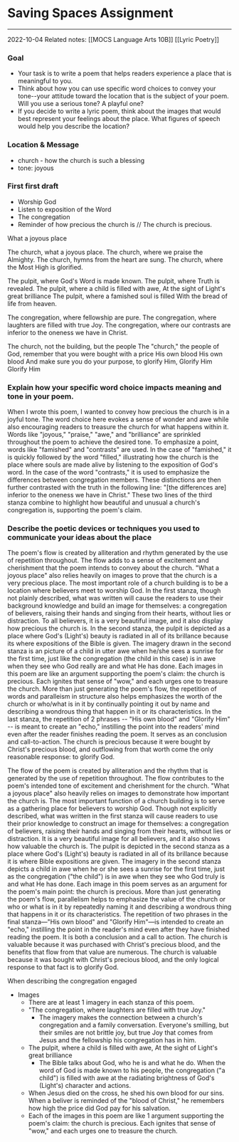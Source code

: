 # Saving Spaces Assignment
---
2022-10-04
Related notes: [[MOCS Language Arts 10B]] [[Lyric Poetry]]

### Goal
- Your task is to write a poem that helps readers experience a place that is meaningful to you.
- Think about how you can use specific word choices to convey your tone--your attitude toward the location that is the subject of your poem. Will you use a serious tone? A playful one?
- If you decide to write a lyric poem, think about the images that would best represent your feelings about the place. What figures of speech would help you describe the location?

### Location & Message
- church - how the church is such a blessing
- tone: joyous

### First first draft
- Worship God
- Listen to exposition of the Word
- The congregation
- Reminder of how precious the church is // The church is precious. 

What a joyous place

The church, what a joyous place.
The church, where we praise the Almighty.
The church, hymns from the heart are sung.
The church, where the Most High is glorified.

The pulpit, where God's Word is made known.
The pulpit, where Truth is revealed.
The pulpit, where a child is filled with awe,
At the sight of Light's great brilliance
The pulpit, where a famished soul is filled
With the bread of life from heaven.

The congregation, where fellowship are pure.
The congregation, where laughters are filled with true Joy.
The congregation, where our contrasts are
inferior to the oneness we have in Christ.

The church, not the building, but the people
The "church," the people of God,
remember that you were bought with a price
His own blood
His own blood
And make sure you do your purpose, to glorify Him,
Glorify Him
Glorify Him

### Explain how your specific word choice impacts meaning and tone in your poem.
When I wrote this poem, I wanted to convey how precious the church is in a joyful tone. The word choice here evokes a sense of wonder and awe while also encouraging readers to treasure the church for what happens within it. Words like "joyous," "praise," "awe," and "brilliance" are sprinkled throughout the poem to achieve the desired tone. To emphasize a point, words like "famished" and "contrasts" are used. In the case of "famished," it is quickly followed by the word "filled," illustrating how the church is the place where souls are made alive by listening to the exposition of God's word. In the case of the word "contrasts," it is used to emphasize the differences between congregation members. These distinctions are then further contrasted with the truth in the following line: "[the differences are] inferior to the oneness we have in Christ." These two lines of the third stanza combine to highlight how beautiful and unusual a church's congregation is, supporting the poem's claim.

### Describe the poetic devices or techniques you used to communicate your ideas about the place
The poem's flow is created by alliteration and rhythm generated by the use of repetition throughout. The flow adds to a sense of excitement and cherishment that the poem intends to convey about the church. "What a joyous place" also relies heavily on images to prove that the church is a very precious place. The most important role of a church building is to be a location where believers meet to worship God. In the first stanza, though not plainly described, what was written will cause the readers to use their background knowledge and build an image for themselves: a congregation of believers, raising their hands and singing from their hearts, without lies or distraction. To all believers, it is a very beautiful image, and it also display how precious the church is. In the second stanza, the pulpit is depicted as a place where God's (Light's) beauty is radiated in all of its brillance because its where expositions of the Bible is given. The imagery drawn in the second stanza is an picture of a child in utter awe when he/she sees a sunrise for the first time, just like the congregation (the child in this case) is in awe when they see who God really are and what He has done. Each images in this poem are like an argument supporting the poem's claim: the church is precious. Each ignites that sense of "wow," and each urges one to treasure the church. More than just generating the poem's flow, the repetition of words and paralleism in structure also helps emphasizes the worth of the church or who/what is in it by continually pointing it out by name and describing a wondrous thing that happen in it or its characteristics. In the last stanza, the repetition of 2 phrases -- "His own blood" and "Glorify Him" -- is meant to create an "echo," instilling the point into the readers' mind even after the reader finishes reading the poem. It serves as an conclusion and call-to-action. The church is precious because it were bought by Christ's precious blood, and outflowing from that worth come the only reasonable response: to glorify God.

The flow of the poem is created by alliteration and the rhythm that is generated by the use of repetition throughout. The flow contributes to the poem's intended tone of excitement and cherishment for the church. "What a joyous place" also heavily relies on images to demonstrate how important the church is. The most important function of a church building is to serve as a gathering place for believers to worship God. Though not explicitly described, what was written in the first stanza will cause readers to use their prior knowledge to construct an image for themselves: a congregation of believers, raising their hands and singing from their hearts, without lies or distraction. It is a very beautiful image for all believers, and it also shows how valuable the church is. The pulpit is depicted in the second stanza as a place where God's (Light's) beauty is radiated in all of its brillance because it is where Bible expositions are given. The imagery in the second stanza depicts a child in awe when he or she sees a sunrise for the first time, just as the congregation ("the child") is in awe when they see who God truly is and what He has done. Each image in this poem serves as an argument for the poem's main point: the church is precious. More than just generating the poem's flow, parallelism helps to emphasize the value of the church or who or what is in it by repeatedly naming it and describing a wondrous thing that happens in it or its characteristics. The repetition of two phrases in the final stanza—"His own blood" and "Glorify Him"—is intended to create an "echo," instilling the point in the reader's mind even after they have finished reading the poem. It is both a conclusion and a call to action. The church is valuable because it was purchased with Christ's precious blood, and the benefits that flow from that value are numerous. The church is valuable because it was bought with Christ's precious blood, and the only logical response to that fact is to glorify God.

When describing the congregation engaged 

- Images
	- There are at least 1 imagery in each stanza of this poem.
	- "The congregation, where laughters are filled with true Joy."
		- The imagery makes the connection between a church's congregation and a family conversation. Everyone's smilling, but their smiles are not brittle joy, but true Joy that comes from Jesus and the fellowship his congregation has in him.
	- The pulpit, where a child is filled with awe,
       At the sight of Light's great brilliance
       - The Bible talks about God, who he is and what he do. When the word of God is made known to his people, the congregation ("a child") is filled with awe at the radiating brightness of God's (Light's) character and actions.
   - When Jesus died on the cross, he shed his own blood for our sins. When a beliver is reminded of the "blood of Christ," he remembers how high the price did God pay for his salvation.
   - Each of the images in this poem are like 1 argument supporting the poem's claim: the church is precious. Each ignites that sense of "wow," and each urges one to treasure the church.

